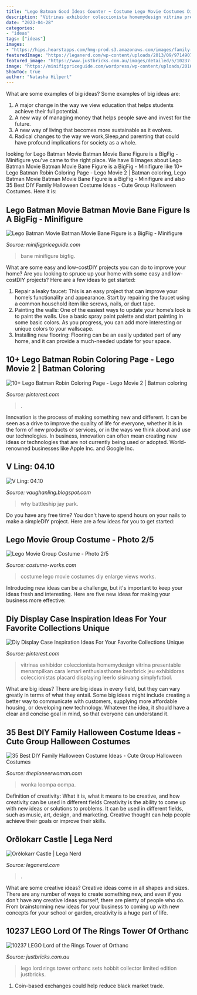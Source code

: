 ```yaml
---
title: "Lego Batman Good Ideas Counter ~ Costume Lego Movie Costumes Diy Enlarge Views Works"
description: "Vitrinas exhibidor coleccionista homemydesign vitrina presentable menampilkan cara lemari enthusiasthome bearbrick jeu exhibidoras coleccionistas placard displaying leerlo sisiruang simplyfutbol"
date: "2023-04-28"
categories:
- "ideas"
tags: ["ideas"]
images:
- "https://hips.hearstapps.com/hmg-prod.s3.amazonaws.com/images/family-halloween-costumes-charlie-and-the-chocolate-factory-1595864239.jpg?crop=1xw:1xh;center,top&amp;resize=480:*"
featuredImage: "https://leganerd.com/wp-content/uploads/2013/09/9714907904_150f32240e_h-759x1011.jpg"
featured_image: "https://www.justbricks.com.au/images/detailed/5/10237-1.jpg"
image: "https://minifigpriceguide.com/wordpress/wp-content/uploads/2016/11/Lego-Batman-Movie-Bane-Big-Figure-672x372.jpg"
ShowToc: true
author: "Natasha Hilpert"
---
```



What are some examples of big ideas?
Some examples of big ideas are: 
1. A major change in the way we view education that helps students achieve their full potential. 
2. A new way of managing money that helps people save and invest for the future. 
3. A new way of living that becomes more sustainable as it evolves. 
4. Radical changes to the way we work,Sleep,and parenting that could have profound implications for society as a whole.

	

		
looking for Lego Batman Movie Batman Movie Bane Figure is a BigFig - Minifigure you've came to the right place. We have 8 Images about Lego Batman Movie Batman Movie Bane Figure is a BigFig - Minifigure like 10+ Lego Batman Robin Coloring Page - Lego Movie 2 | Batman coloring, Lego Batman Movie Batman Movie Bane Figure is a BigFig - Minifigure and also 35 Best DIY Family Halloween Costume Ideas - Cute Group Halloween Costumes. Here it is:
		
    
## Lego Batman Movie Batman Movie Bane Figure Is A BigFig - Minifigure

<img loading=lazy src="https://minifigpriceguide.com/wordpress/wp-content/uploads/2016/11/Lego-Batman-Movie-Bane-Big-Figure-672x372.jpg" onerror="this.onerror=null;this.src='https://tse4.mm.bing.net/th?id=OIP.FzYBhBLaOgE1fJ50DwxSHwHaEG&amp;pid=15.1';" alt="Lego Batman Movie Batman Movie Bane Figure is a BigFig - Minifigure">

_Source: minifigpriceguide.com_

>bane minifigure bigfig. 

	

What are some easy and low-costDIY projects you can do to improve your home?
Are you looking to spruce up your home with some easy and low-costDIY projects? Here are a few ideas to get started: 
1. Repair a leaky faucet: This is an easy project that can improve your home’s functionality and appearance. Start by repairing the faucet using a common household item like screws, nails, or duct tape. 
2. Painting the walls: One of the easiest ways to update your home’s look is to paint the walls. Use a basic spray paint palette and start painting in some basic colors. As you progress, you can add more interesting or unique colors to your wallscape. 
3. Installing new flooring: Flooring can be an easily updated part of any home, and it can provide a much-needed update for your space.

    
## 10+ Lego Batman Robin Coloring Page - Lego Movie 2 | Batman Coloring

<img loading=lazy src="https://i.pinimg.com/originals/41/fb/87/41fb87eebac229c12c188102f22ce41f.jpg" onerror="this.onerror=null;this.src='https://tse2.mm.bing.net/th?id=OIP.9Stjp5VMbBvwIYxddN05ugHaKp&amp;pid=15.1';" alt="10+ Lego Batman Robin Coloring Page - Lego Movie 2 | Batman coloring">

_Source: pinterest.com_

>. 

	

Innovation is the process of making something new and different. It can be seen as a drive to improve the quality of life for everyone, whether it is in the form of new products or services, or in the ways we think about and use our technologies. In business, innovation can often mean creating new ideas or technologies that are not currently being used or adopted. World-renowned businesses like Apple Inc. and Google Inc.

    
## V Ling: 04.10

<img loading=lazy src="https://4.bp.blogspot.com/_annTPGBcsB4/S8PohSp13yI/AAAAAAAADUQ/F7CD7L3fzsg/s1600/battleship_g_s_01.jpg" onerror="this.onerror=null;this.src='https://tse3.mm.bing.net/th?id=OIP.wmoWEaRstwBcQSXwQNicqwHaDi&amp;pid=15.1';" alt="V Ling: 04.10">

_Source: vaughanling.blogspot.com_

>why battleship jay park. 

	

Do you have any free time? You don't have to spend hours on your nails to make a simpleDIY project. Here are a few ideas for you to get started: 

    
## Lego Movie Group Costume - Photo 2/5

<img loading=lazy src="http://photos.costume-works.com/full/lego_movie.jpg" onerror="this.onerror=null;this.src='https://tse3.mm.bing.net/th?id=OIP.ZZzYiA6dPydTl3a1CGBqagHaJ3&amp;pid=15.1';" alt="Lego Movie Group Costume - Photo 2/5">

_Source: costume-works.com_

>costume lego movie costumes diy enlarge views works. 

	

Introducing new ideas can be a challenge, but it's important to keep your ideas fresh and interesting. Here are five new ideas for making your business more effective:

    
## Diy Display Case Inspiration Ideas For Your Favorite Collections Unique

<img loading=lazy src="https://i.pinimg.com/originals/df/7c/21/df7c21b9766ca45e7ff4a9d20bef0c91.jpg" onerror="this.onerror=null;this.src='https://tse3.mm.bing.net/th?id=OIP.LxxnPZ188xHgk6iS6mtyVAHaJ4&amp;pid=15.1';" alt="Diy Display Case Inspiration Ideas For Your Favorite Collections Unique">

_Source: pinterest.com_

>vitrinas exhibidor coleccionista homemydesign vitrina presentable menampilkan cara lemari enthusiasthome bearbrick jeu exhibidoras coleccionistas placard displaying leerlo sisiruang simplyfutbol. 

	

What are big ideas?
There are big ideas in every field, but they can vary greatly in terms of what they entail. Some big ideas might include creating a better way to communicate with customers, supplying more affordable housing, or developing new technology. Whatever the idea, it should have a clear and concise goal in mind, so that everyone can understand it.

    
## 35 Best DIY Family Halloween Costume Ideas - Cute Group Halloween Costumes

<img loading=lazy src="https://hips.hearstapps.com/hmg-prod.s3.amazonaws.com/images/family-halloween-costumes-charlie-and-the-chocolate-factory-1595864239.jpg?crop=1xw:1xh;center,top&amp;resize=480:*" onerror="this.onerror=null;this.src='https://tse2.mm.bing.net/th?id=OIP.Ls_k8FsxxEiFvuZsbnoWXwHaLH&amp;pid=15.1';" alt="35 Best DIY Family Halloween Costume Ideas - Cute Group Halloween Costumes">

_Source: thepioneerwoman.com_

>wonka loompa oompa. 

	

Definition of creativity: What it is, what it means to be creative, and how creativity can be used in different fields
Creativity is the ability to come up with new ideas or solutions to problems. It can be used in different fields, such as music, art, design, and marketing. Creative thought can help people achieve their goals or improve their skills.

    
## Orðlokarr Castle | Lega Nerd

<img loading=lazy src="https://leganerd.com/wp-content/uploads/2013/09/9714907904_150f32240e_h-759x1011.jpg" onerror="this.onerror=null;this.src='https://tse4.mm.bing.net/th?id=OIP.ylFVJxwf10IDdK2qZBeLswHaJ3&amp;pid=15.1';" alt="Orðlokarr Castle | Lega Nerd">

_Source: leganerd.com_

>. 

	

What are some creative ideas?
Creative ideas come in all shapes and sizes. There are any number of ways to create something new, and even if you don't have any creative ideas yourself, there are plenty of people who do. From brainstorming new ideas for your business to coming up with new concepts for your school or garden, creativity is a huge part of life.

    
## 10237 LEGO Lord Of The Rings Tower Of Orthanc

<img loading=lazy src="https://www.justbricks.com.au/images/detailed/5/10237-1.jpg" onerror="this.onerror=null;this.src='https://tse4.mm.bing.net/th?id=OIP.ABJKyrzs0GjHugDnMorQZQHaFj&amp;pid=15.1';" alt="10237 LEGO Lord of the Rings Tower of Orthanc">

_Source: justbricks.com.au_

>lego lord rings tower orthanc sets hobbit collector limited edition justbricks. 

	

1. Coin-based exchanges could help reduce black market trade.

